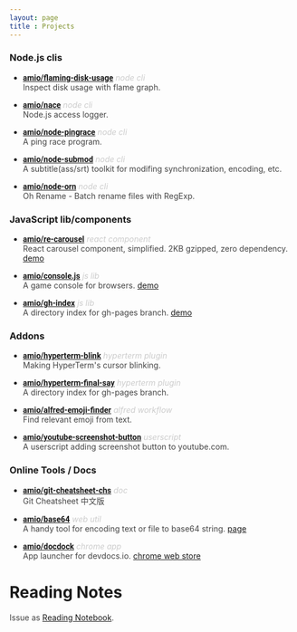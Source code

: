 ```yaml
---
layout: page
title : Projects
---
```


<style>
  li { margin-top: 1em }
  strong a { font-family: Roboto, sans-serif }
  em { color: #ccc }
  p { color: #444 }
</style>

### Node.js clis

- **[amio/flaming-disk-usage](https://github.com/amio/flaming-disk-usage/)** *node cli*  
  Inspect disk usage with flame graph.

- **[amio/nace](https://github.com/amio/gh-index/)** *node cli*  
  Node.js access logger.

- **[amio/node-pingrace](https://github.com/amio/node-pingrace/)** *node cli*  
  A ping race program.

- **[amio/node-submod](https://github.com/amio/node-submod/)** *node cli*  
  A subtitle(ass/srt) toolkit for modifing synchronization, encoding, etc.

- **[amio/node-orn](https://github.com/amio/node-orn/)** *node cli*  
  Oh Rename - Batch rename files with RegExp.

### JavaScript lib/components

- **[amio/re-carousel](https://github.com/amio/re-carousel/)** *react component*  
  React carousel component, simplified. 2KB gzipped, zero dependency. [demo](https://amio.github.io/re-carousel/)

- **[amio/console.js](https://github.com/amio/console.js/)** *js lib*  
  A game console for browsers. [demo](http://amio.github.io/console.js/)

- **[amio/gh-index](https://github.com/amio/gh-index/)** *js lib*  
A directory index for gh-pages branch. [demo](http://amio.github.io/gh-index/)

### Addons

- **[amio/hyperterm-blink](https://github.com/amio/hyperterm-blink/)** *hyperterm plugin*  
  Making HyperTerm's cursor blinking.

- **[amio/hyperterm-final-say](https://github.com/amio/hyperterm-final-say/)** *hyperterm plugin*  
  A directory index for gh-pages branch.

- **[amio/alfred-emoji-finder](https://github.com/amio/alfred-emoji-finder/)** *alfred workflow*  
  Find relevant emoji from text.

- **[amio/youtube-screenshot-button](https://github.com/amio/youtube-screenshot-button/)** *userscript*  
  A userscript adding screenshot button to youtube.com.

### Online Tools / Docs

- **[amio/git-cheatsheet-chs](https://github.com/amio/git-cheatsheet-chs/)** *doc*  
  Git Cheatsheet 中文版

- **[amio/base64](https://github.com/amio/base64/)** *web util*  
  A handy tool for encoding text or file to base64 string. [page](http://amio.github.io/base64/)

- **[amio/docdock](https://github.com/amio/docdock/)** *chrome app*  
  App launcher for devdocs.io. [chrome web store](https://chrome.google.com/webstore/detail/docdock/kcagdcfbfbjkhmkneamnghdbgfbgdhcf)


# Reading Notes

Issue as [Reading Notebook](https://github.com/amio/amio.github.com/issues/).
